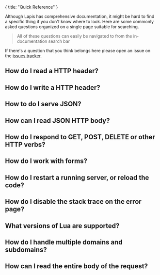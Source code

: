 {
  title: "Quick Reference"
}

Although Lapis has comprehensive documentation, it might be hard to find a
specific thing if you don't know where to look. Here are some commonly asked
questions organized on a single page suitable for searching.

> All of these questions can easily be navigated to from the in-documentation
> search bar

If there's a question that you think belongs here please open an issue on the
[issues tracker](https://github.com/leafo/lapis/issues).

## How do I read a HTTP header?

## How do I write a HTTP header?

## How to do I serve JSON?

## How can I read JSON HTTP body?

## How do I respond to GET, POST, DELETE or other HTTP verbs?

## How do I work with forms?

## How do I restart a running server, or reload the code?

## How do I disable the stack trace on the error page?

## What versions of Lua are supported?

## How do I handle multiple domains and subdomains?

## How can I read the entire body of the request?
